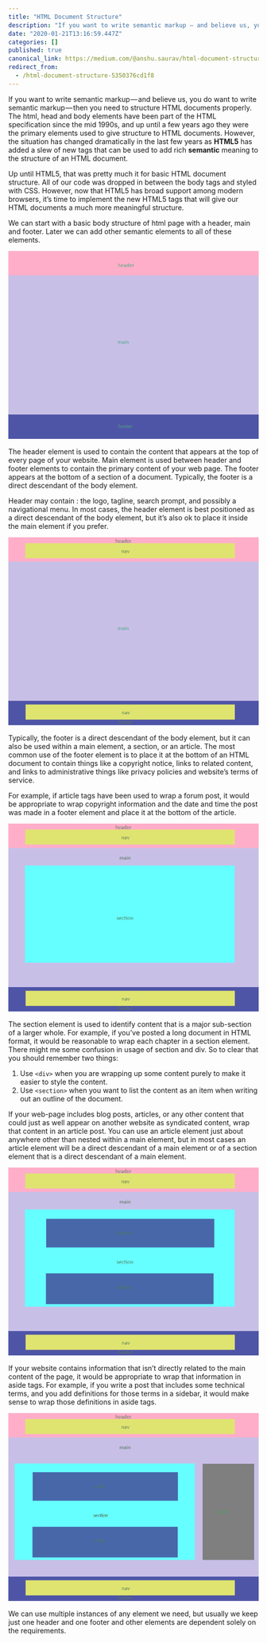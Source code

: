 ```yaml
---
title: "HTML Document Structure"
description: "If you want to write semantic markup — and believe us, you do want to write semantic markup — then you need to structure HTML documents…"
date: "2020-01-21T13:16:59.447Z"
categories: []
published: true
canonical_link: https://medium.com/@anshu.saurav/html-document-structure-5350376cd1f8
redirect_from:
  - /html-document-structure-5350376cd1f8
---
```


If you want to write semantic markup — and believe us, you do want to write semantic markup — then you need to structure HTML documents properly. The html, head and body elements have been part of the HTML specification since the mid 1990s, and up until a few years ago they were the primary elements used to give structure to HTML documents. However, the situation has changed dramatically in the last few years as **HTML5** has added a slew of new tags that can be used to add rich **semantic** meaning to the structure of an HTML document.

Up until HTML5, that was pretty much it for basic HTML document structure. All of our code was dropped in between the body tags and styled with CSS. However, now that HTML5 has broad support among modern browsers, it’s time to implement the new HTML5 tags that will give our HTML documents a much more meaningful structure.

We can start with a basic body structure of html page with a header, main and footer. Later we can add other semantic elements to all of these elements.

![Basic structure of HTML body with header, main and footer.](./asset-1.png)

The header element is used to contain the content that appears at the top of every page of your website. Main element is used between header and footer elements to contain the primary content of your web page. The footer appears at the bottom of a section of a document. Typically, the footer is a direct descendant of the body element.

Header may contain : the logo, tagline, search prompt, and possibly a navigational menu. In most cases, the header element is best positioned as a direct descendant of the body element, but it’s also ok to place it inside the main element if you prefer.

![Header and Footer contains addition nav elements which represents navigational elements.](./asset-2.png)

Typically, the footer is a direct descendant of the body element, but it can also be used within a main element, a section, or an article. The most common use of the footer element is to place it at the bottom of an HTML document to contain things like a copyright notice, links to related content, and links to administrative things like privacy policies and website’s terms of service.

For example, if article tags have been used to wrap a forum post, it would be appropriate to wrap copyright information and the date and time the post was made in a footer element and place it at the bottom of the article.

![Section element is added to main element which can contain different article elements.](./asset-3.png)

The section element is used to identify content that is a major sub-section of a larger whole. For example, if you’ve posted a long document in HTML format, it would be reasonable to wrap each chapter in a section element. There might me some confusion in usage of section and div. So to clear that you should remember two things:

1.  Use `<div>` when you are wrapping up some content purely to make it easier to style the content.
2.  Use `<section>` when you want to list the content as an item when writing out an outline of the document.

If your web-page includes blog posts, articles, or any other content that could just as well appear on another website as syndicated content, wrap that content in an article post. You can use an article element just about anywhere other than nested within a main element, but in most cases an article element will be a direct descendant of a main element or of a section element that is a direct descendant of a main element.

![Article element is used as child of section element depending upon the usage we can use article independently.](./asset-4.png)

If your website contains information that isn’t directly related to the main content of the page, it would be appropriate to wrap that information in aside tags. For example, if you write a post that includes some technical terms, and you add definitions for those terms in a sidebar, it would make sense to wrap those definitions in aside tags.

![Aside element is used along with previously used elements.](./asset-5.png)

We can use multiple instances of any element we need, but usually we keep just one header and one footer and other elements are dependent solely on the requirements.
